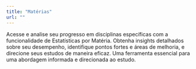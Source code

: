 ```yaml
---
title: "Matérias"
url: ""
---
```


Acesse e analise seu progresso em disciplinas específicas com a funcionalidade de Estatísticas por Matéria. Obtenha insights detalhados sobre seu desempenho, identifique pontos fortes e áreas de melhoria, e direcione seus estudos de maneira eficaz. Uma ferramenta essencial para uma abordagem informada e direcionada ao estudo.

